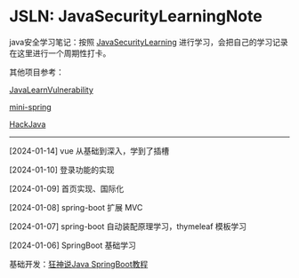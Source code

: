 # JSLN: JavaSecurityLearningNote
java安全学习笔记：按照 [JavaSecurityLearning](https://github.com/10cks/JavaSecurityLearning) 进行学习，会把自己的学习记录在这里进行一个周期性打卡。

其他项目参考：

[JavaLearnVulnerability](https://github.com/SummerSec/JavaLearnVulnerability)

[mini-spring](https://github.com/DerekYRC/mini-spring?tab=readme-ov-file)

[HackJava](https://github.com/HackJava/HackJava?tab=readme-ov-file)

---
[2024-01-14] vue 从基础到深入，学到了插槽

[2024-01-10] 登录功能的实现

[2024-01-09] 首页实现、国际化

[2024-01-08] spring-boot 扩展 MVC

[2024-01-07] spring-boot 自动装配原理学习，thymeleaf 模板学习

[2024-01-06] SpringBoot 基础学习

基础开发：[狂神说Java SpringBoot教程](https://www.bilibili.com/video/BV1PE411i7CV)
